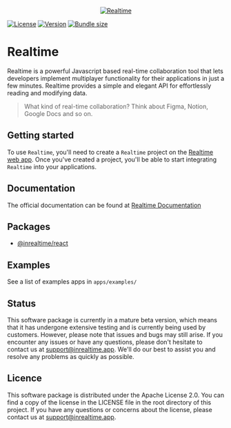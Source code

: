 <p align="center">
  <a href="https://inrealtime.app">
    <img src="https://raw.githubusercontent.com/slate-se/inrealtime/main/docs/assets/github-dark.svg" alt="Realtime"   />
  </a>
</p>

[![License](https://img.shields.io/github/license/slate-se/inrealtime?style=flat&labelColor=0F172A&color=EC4899&logo=github)](https://github.com/slate-se/inrealtime/blob/main/LICENSE) [![Version](https://img.shields.io/npm/v/@inrealtime/react?style=flat&labelColor=0F172A&color=EC4899&logo=npm)](https://www.npmjs.com/package/@inrealtime/react) [![Bundle size](https://img.shields.io/bundlephobia/minzip/@inrealtime/react?label=bundle%20size&style=flat&labelColor=0F172A&color=EC4899)](https://bundlephobia.com/package/@inrealtime/react)

# Realtime
Realtime is a powerful Javascript based real-time collaboration tool that lets developers implement multiplayer functionality for their applications in just a few minutes. Realtime provides a simple and elegant API for effortlessly reading and modifying data.

> What kind of real-time collaboration? Think about Figma, Notion, Google Docs and so on.

## Getting started
To use `Realtime`, you'll need to create a `Realtime` project on the [Realtime web app](https://inrealtime.app/). Once you've created a project, you'll be able to start integrating `Realtime` into your applications.

## Documentation
The official documentation can be found at [Realtime Documentation](https://docs.inrealtime.app/)

## Packages
- [@inrealtime/react](https://www.npmjs.com/package/@inrealtime/react)

## Examples
See a list of examples apps in `apps/examples/`

## Status
This software package is currently in a mature beta version, which means that it has undergone extensive testing and is currently being used by customers. However, please note that issues and bugs may still arise. If you encounter any issues or have any questions, please don't hesitate to contact us at [support@inrealtime.app](mailto:support@inrealtime.app). We'll do our best to assist you and resolve any problems as quickly as possible.

## Licence
This software package is distributed under the Apache License 2.0. You can find a copy of the license in the LICENSE file in the root directory of this project.
If you have any questions or concerns about the license, please contact us at [support@inrealtime.app](mailto:support@inrealtime.app).